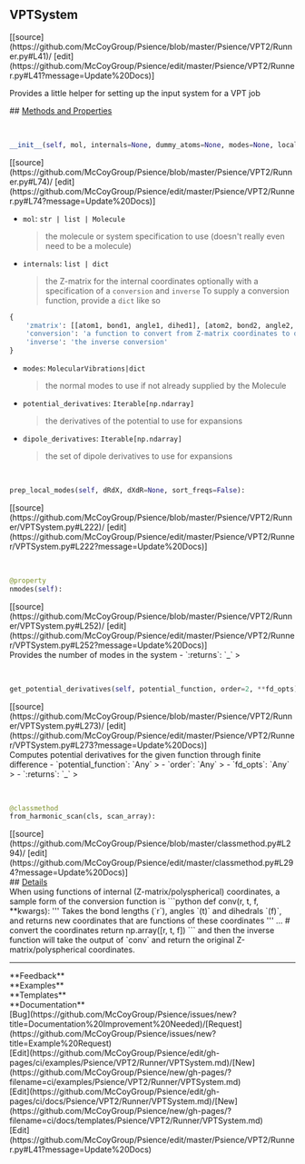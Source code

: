 ## <a id="Psience.VPT2.Runner.VPTSystem">VPTSystem</a> 

<div class="docs-source-link" markdown="1">
[[source](https://github.com/McCoyGroup/Psience/blob/master/Psience/VPT2/Runner.py#L41)/
[edit](https://github.com/McCoyGroup/Psience/edit/master/Psience/VPT2/Runner.py#L41?message=Update%20Docs)]
</div>

Provides a little helper for setting up the input
system for a VPT job







<div class="collapsible-section">
 <div class="collapsible-section collapsible-section-header" markdown="1">
## <a class="collapse-link" data-toggle="collapse" href="#methods" markdown="1"> Methods and Properties</a> <a class="float-right" data-toggle="collapse" href="#methods"><i class="fa fa-chevron-down"></i></a>
 </div>
 <div class="collapsible-section collapsible-section-body collapse show" id="methods" markdown="1">
 
<a id="Psience.VPT2.Runner.VPTSystem.__init__" class="docs-object-method">&nbsp;</a> 
```python
__init__(self, mol, internals=None, dummy_atoms=None, modes=None, local_modes=None, mode_selection=None, mode_transformation=None, full_surface_mode_selection=None, potential_derivatives=None, potential_function=None, order=2, dipole_derivatives=None, eckart_embed=False, copy_mol=False): 
```
<div class="docs-source-link" markdown="1">
[[source](https://github.com/McCoyGroup/Psience/blob/master/Psience/VPT2/Runner.py#L74)/
[edit](https://github.com/McCoyGroup/Psience/edit/master/Psience/VPT2/Runner.py#L74?message=Update%20Docs)]
</div>

  - `mol`: `str | list | Molecule`
    > the molecule or system specification to use (doesn't really even need to be a molecule)
  - `internals`: `list | dict`
    > the Z-matrix for the internal coordinates optionally with a specification of a `conversion` and `inverse`
To supply a conversion function, provide a `dict` like so
```python
{
    'zmatrix': [[atom1, bond1, angle1, dihed1], [atom2, bond2, angle2, dihed2], ...] or None,
    'conversion': 'a function to convert from Z-matrix coordinates to desired coordinates',
    'inverse': 'the inverse conversion'
}
```
  - `modes`: `MolecularVibrations|dict`
    > the normal modes to use if not already supplied by the Molecule
  - `potential_derivatives`: `Iterable[np.ndarray]`
    > the derivatives of the potential to use for expansions
  - `dipole_derivatives`: `Iterable[np.ndarray]`
    > the set of dipole derivatives to use for expansions


<a id="Psience.VPT2.Runner.VPTSystem.prep_local_modes" class="docs-object-method">&nbsp;</a> 
```python
prep_local_modes(self, dRdX, dXdR=None, sort_freqs=False): 
```
<div class="docs-source-link" markdown="1">
[[source](https://github.com/McCoyGroup/Psience/blob/master/Psience/VPT2/Runner/VPTSystem.py#L222)/
[edit](https://github.com/McCoyGroup/Psience/edit/master/Psience/VPT2/Runner/VPTSystem.py#L222?message=Update%20Docs)]
</div>


<a id="Psience.VPT2.Runner.VPTSystem.nmodes" class="docs-object-method">&nbsp;</a> 
```python
@property
nmodes(self): 
```
<div class="docs-source-link" markdown="1">
[[source](https://github.com/McCoyGroup/Psience/blob/master/Psience/VPT2/Runner/VPTSystem.py#L252)/
[edit](https://github.com/McCoyGroup/Psience/edit/master/Psience/VPT2/Runner/VPTSystem.py#L252?message=Update%20Docs)]
</div>
Provides the number of modes in the system
  - `:returns`: `_`
    >


<a id="Psience.VPT2.Runner.VPTSystem.get_potential_derivatives" class="docs-object-method">&nbsp;</a> 
```python
get_potential_derivatives(self, potential_function, order=2, **fd_opts): 
```
<div class="docs-source-link" markdown="1">
[[source](https://github.com/McCoyGroup/Psience/blob/master/Psience/VPT2/Runner/VPTSystem.py#L273)/
[edit](https://github.com/McCoyGroup/Psience/edit/master/Psience/VPT2/Runner/VPTSystem.py#L273?message=Update%20Docs)]
</div>
Computes potential derivatives for the given function through finite difference
  - `potential_function`: `Any`
    > 
  - `order`: `Any`
    > 
  - `fd_opts`: `Any`
    > 
  - `:returns`: `_`
    >


<a id="Psience.VPT2.Runner.VPTSystem.from_harmonic_scan" class="docs-object-method">&nbsp;</a> 
```python
@classmethod
from_harmonic_scan(cls, scan_array): 
```
<div class="docs-source-link" markdown="1">
[[source](https://github.com/McCoyGroup/Psience/blob/master/classmethod.py#L294)/
[edit](https://github.com/McCoyGroup/Psience/edit/master/classmethod.py#L294?message=Update%20Docs)]
</div>
 </div>
</div>



<div class="collapsible-section">
 <div class="collapsible-section collapsible-section-header" markdown="1">
## <a class="collapse-link" data-toggle="collapse" href="#Details-824065" markdown="1"> Details</a> <a class="float-right" data-toggle="collapse" href="#Details-824065"><i class="fa fa-chevron-down"></i></a>
 </div>
 <div class="collapsible-section collapsible-section-body collapse show" id="Details-824065" markdown="1">
 When using functions of internal (Z-matrix/polyspherical) coordinates, a sample form of the conversion function is
```python
def conv(r, t, f, **kwargs):
    '''
    Takes the bond lengths (`r`), angles `(t)` and dihedrals `(f)`,
    and returns new coordinates that are functions of these coordinates
    '''
    ... # convert the coordinates
    return np.array([r, t, f])
```
and then the inverse function will take the output of `conv` and return the original Z-matrix/polyspherical coordinates.
 </div>
</div>










---


<div markdown="1" class="text-secondary">
<div class="container">
  <div class="row">
   <div class="col" markdown="1">
**Feedback**   
</div>
   <div class="col" markdown="1">
**Examples**   
</div>
   <div class="col" markdown="1">
**Templates**   
</div>
   <div class="col" markdown="1">
**Documentation**   
</div>
   <div class="col" markdown="1">
   
</div>
   <div class="col" markdown="1">
   
</div>
   <div class="col" markdown="1">
   
</div>
</div>
  <div class="row">
   <div class="col" markdown="1">
[Bug](https://github.com/McCoyGroup/Psience/issues/new?title=Documentation%20Improvement%20Needed)/[Request](https://github.com/McCoyGroup/Psience/issues/new?title=Example%20Request)   
</div>
   <div class="col" markdown="1">
[Edit](https://github.com/McCoyGroup/Psience/edit/gh-pages/ci/examples/Psience/VPT2/Runner/VPTSystem.md)/[New](https://github.com/McCoyGroup/Psience/new/gh-pages/?filename=ci/examples/Psience/VPT2/Runner/VPTSystem.md)   
</div>
   <div class="col" markdown="1">
[Edit](https://github.com/McCoyGroup/Psience/edit/gh-pages/ci/docs/Psience/VPT2/Runner/VPTSystem.md)/[New](https://github.com/McCoyGroup/Psience/new/gh-pages/?filename=ci/docs/templates/Psience/VPT2/Runner/VPTSystem.md)   
</div>
   <div class="col" markdown="1">
[Edit](https://github.com/McCoyGroup/Psience/edit/master/Psience/VPT2/Runner.py#L41?message=Update%20Docs)   
</div>
   <div class="col" markdown="1">
   
</div>
   <div class="col" markdown="1">
   
</div>
   <div class="col" markdown="1">
   
</div>
</div>
</div>
</div>